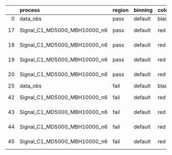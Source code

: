 |    | process                      | region   | binning   | color   | process_type   |   scale | variation   | source_filename                                                       | source_histname    | alias                        | title     |   combine_idx |     lnN |   shapes | syst_type   | direction   | variation_alias   |
|---:|:-----------------------------|:---------|:----------|:--------|:---------------|--------:|:------------|:----------------------------------------------------------------------|:-------------------|:-----------------------------|:----------|--------------:|--------:|---------:|:------------|:------------|:------------------|
|  0 | data_obs                     | pass     | default   | black   | DATA           |       1 | nominal     | ./histograms_for_2DAlphabet_v18//BH_Data.root                         | hpass              | Data                         | Data      |           nan | nan     |      nan | nan         | nan         | nan               |
| 17 | Signal_C1_MD5000_MBH10000_n6 | pass     | default   | red     | SIGNAL         |       1 | lumi        | ./histograms_for_2DAlphabet_v18//BH_Signal_C1_MD5000_MBH10000_n6.root | hpass              | Signal_C1_MD5000_MBH10000_n6 | BH signal |           nan |   1.016 |      nan | lnN         | nan         | nan               |
| 18 | Signal_C1_MD5000_MBH10000_n6 | pass     | default   | red     | SIGNAL         |       1 | SVM         | ./histograms_for_2DAlphabet_v18//BH_Signal_C1_MD5000_MBH10000_n6.root | hpass_SVMsyst_up   | Signal_C1_MD5000_MBH10000_n6 | BH signal |           nan | nan     |        1 | shapes      | Up          | SVMsyst           |
| 19 | Signal_C1_MD5000_MBH10000_n6 | pass     | default   | red     | SIGNAL         |       1 | SVM         | ./histograms_for_2DAlphabet_v18//BH_Signal_C1_MD5000_MBH10000_n6.root | hpass_SVMsyst_down | Signal_C1_MD5000_MBH10000_n6 | BH signal |           nan | nan     |        1 | shapes      | Down        | SVMsyst           |
| 20 | Signal_C1_MD5000_MBH10000_n6 | pass     | default   | red     | SIGNAL         |       1 | nominal     | ./histograms_for_2DAlphabet_v18//BH_Signal_C1_MD5000_MBH10000_n6.root | hpass              | Signal_C1_MD5000_MBH10000_n6 | BH signal |           nan | nan     |      nan | nan         | nan         | nan               |
| 25 | data_obs                     | fail     | default   | black   | DATA           |       1 | nominal     | ./histograms_for_2DAlphabet_v18//BH_Data.root                         | hfail              | Data                         | Data      |           nan | nan     |      nan | nan         | nan         | nan               |
| 42 | Signal_C1_MD5000_MBH10000_n6 | fail     | default   | red     | SIGNAL         |       1 | lumi        | ./histograms_for_2DAlphabet_v18//BH_Signal_C1_MD5000_MBH10000_n6.root | hfail              | Signal_C1_MD5000_MBH10000_n6 | BH signal |           nan |   1.016 |      nan | lnN         | nan         | nan               |
| 43 | Signal_C1_MD5000_MBH10000_n6 | fail     | default   | red     | SIGNAL         |       1 | SVM         | ./histograms_for_2DAlphabet_v18//BH_Signal_C1_MD5000_MBH10000_n6.root | hfail_SVMsyst_up   | Signal_C1_MD5000_MBH10000_n6 | BH signal |           nan | nan     |        1 | shapes      | Up          | SVMsyst           |
| 44 | Signal_C1_MD5000_MBH10000_n6 | fail     | default   | red     | SIGNAL         |       1 | SVM         | ./histograms_for_2DAlphabet_v18//BH_Signal_C1_MD5000_MBH10000_n6.root | hfail_SVMsyst_down | Signal_C1_MD5000_MBH10000_n6 | BH signal |           nan | nan     |        1 | shapes      | Down        | SVMsyst           |
| 45 | Signal_C1_MD5000_MBH10000_n6 | fail     | default   | red     | SIGNAL         |       1 | nominal     | ./histograms_for_2DAlphabet_v18//BH_Signal_C1_MD5000_MBH10000_n6.root | hfail              | Signal_C1_MD5000_MBH10000_n6 | BH signal |           nan | nan     |      nan | nan         | nan         | nan               |